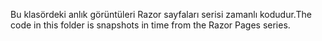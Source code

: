 <span data-ttu-id="8ab89-101">Bu klasördeki anlık görüntüleri Razor sayfaları serisi zamanlı kodudur.</span><span class="sxs-lookup"><span data-stu-id="8ab89-101">The code in this folder is snapshots in time from the Razor Pages series.</span></span>
